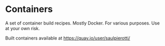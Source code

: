 # Containers

A set of container build recipes. Mostly Docker. For various purposes. Use at your own risk.

Built containers available at https://quay.io/user/saulpierotti/